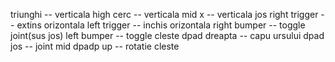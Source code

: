 triunghi -- verticala high
cerc -- verticala mid
x -- verticala jos
right trigger -- extins orizontala
left trigger -- inchis orizontala
right bumper -- toggle joint(sus jos)
left bumper -- toggle cleste
dpad dreapta -- capu ursului
dpad jos -- joint mid
dpadp up -- rotatie cleste
